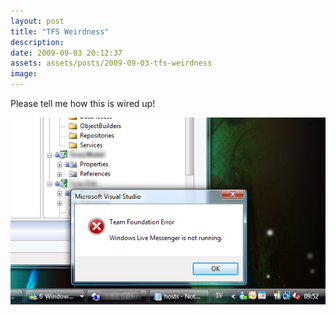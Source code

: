 ```yaml
---
layout: post
title: "TFS Weirdness"
description:
date: 2009-09-03 20:12:37
assets: assets/posts/2009-09-03-tfs-weirdness
image: 
---
```


Please tell me how this is wired up!

![Team Foundation Error Windows Live Messenger is not running](/assets/posts/2009-09-03-tfs-weirdness/howisthiswiredup.png)
